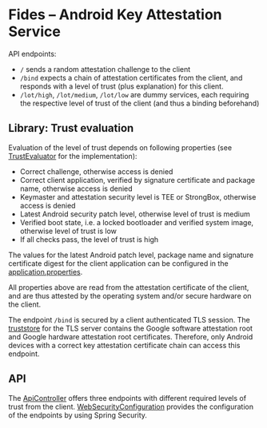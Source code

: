 # Fides – Android Key Attestation Service

API endpoints:
 - `/` sends a random attestation challenge to the client
 - `/bind` expects a chain of attestation certificates from the client, and responds with a level of trust (plus explanation) for this client.
 - `/lot/high`, `/lot/medium`, `/lot/low` are dummy services, each requiring the respective level of trust of the client (and thus a binding beforehand)

## Library: Trust evaluation

Evaluation of the level of trust depends on following properties (see [TrustEvaluator](./lib/src/main/kotlin/com/example/lib/TrustEvaluator.kt) for the implementation):
 - Correct challenge, otherwise access is denied
 - Correct client application, verified by signature certificate and package name, otherwise access is denied
 - Keymaster and attestation security level is TEE or StrongBox, otherwise access is denied
 - Latest Android security patch level, otherwise level of trust is medium
 - Verified boot state, i.e. a locked bootloader and verified system image, otherwise level of trust is low
 - If all checks pass, the level of trust is high

The values for the latest Android patch level, package name and signature certificate digest for the client application can be configured in the [application.properties](./src/main/resources/application.properties).
 
All properties above are read from the attestation certificate of the client, and are thus attested by the operating system and/or secure hardware on the client.

The endpoint `/bind` is secured by a client authenticated TLS session. The [truststore](./src/main/resources/truststore.p12) for the TLS server contains the Google software attestation root and Google hardware attestation root certificates. Therefore, only Android devices with a correct key attestation certificate chain can access this endpoint.

## API

The [ApiController](./src/main/kotlin/com/example/attestationservice/ApiController.kt) offers three endpoints with different required levels of trust from the client. [WebSecurityConfiguration](./src/main/kotlin/com/example/attestationservice/WebSecurityConfiguration.kt) provides the configuration of the endpoints by using Spring Security.
